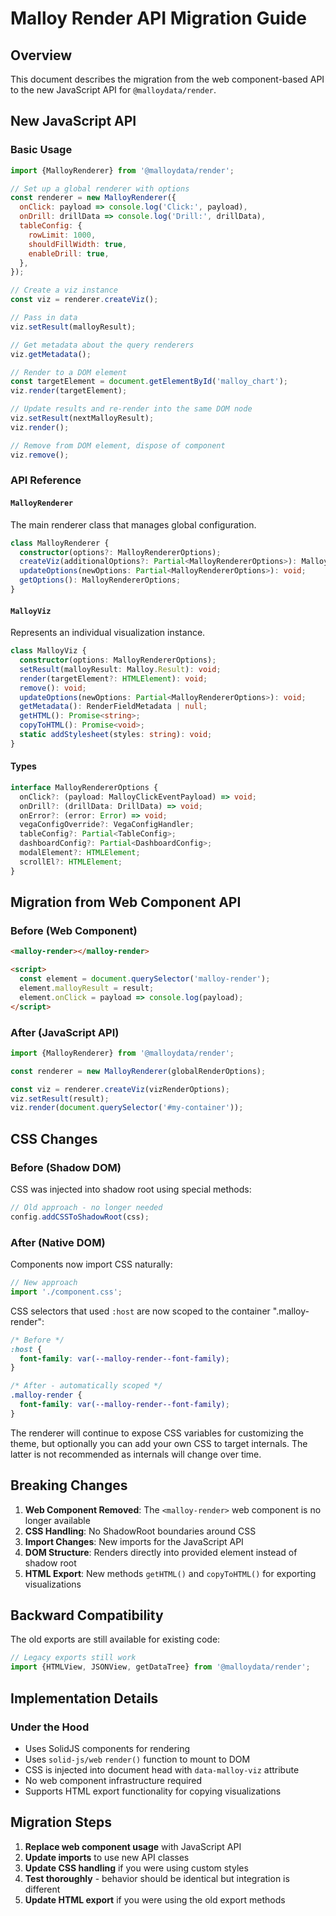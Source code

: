 # Malloy Render API Migration Guide

## Overview

This document describes the migration from the web component-based API to the new JavaScript API for `@malloydata/render`.

## New JavaScript API

### Basic Usage

```javascript
import {MalloyRenderer} from '@malloydata/render';

// Set up a global renderer with options
const renderer = new MalloyRenderer({
  onClick: payload => console.log('Click:', payload),
  onDrill: drillData => console.log('Drill:', drillData),
  tableConfig: {
    rowLimit: 1000,
    shouldFillWidth: true,
    enableDrill: true,
  },
});

// Create a viz instance
const viz = renderer.createViz();

// Pass in data
viz.setResult(malloyResult);

// Get metadata about the query renderers
viz.getMetadata();

// Render to a DOM element
const targetElement = document.getElementById('malloy_chart');
viz.render(targetElement);

// Update results and re-render into the same DOM node
viz.setResult(nextMalloyResult);
viz.render();

// Remove from DOM element, dispose of component
viz.remove();
```

### API Reference

#### `MalloyRenderer`

The main renderer class that manages global configuration.

```typescript
class MalloyRenderer {
  constructor(options?: MalloyRendererOptions);
  createViz(additionalOptions?: Partial<MalloyRendererOptions>): MalloyViz;
  updateOptions(newOptions: Partial<MalloyRendererOptions>): void;
  getOptions(): MalloyRendererOptions;
}
```

#### `MalloyViz`

Represents an individual visualization instance.

```typescript
class MalloyViz {
  constructor(options: MalloyRendererOptions);
  setResult(malloyResult: Malloy.Result): void;
  render(targetElement?: HTMLElement): void;
  remove(): void;
  updateOptions(newOptions: Partial<MalloyRendererOptions>): void;
  getMetadata(): RenderFieldMetadata | null;
  getHTML(): Promise<string>;
  copyToHTML(): Promise<void>;
  static addStylesheet(styles: string): void;
}
```

#### Types

```typescript
interface MalloyRendererOptions {
  onClick?: (payload: MalloyClickEventPayload) => void;
  onDrill?: (drillData: DrillData) => void;
  onError?: (error: Error) => void;
  vegaConfigOverride?: VegaConfigHandler;
  tableConfig?: Partial<TableConfig>;
  dashboardConfig?: Partial<DashboardConfig>;
  modalElement?: HTMLElement;
  scrollEl?: HTMLElement;
}
```

## Migration from Web Component API

### Before (Web Component)

```html
<malloy-render></malloy-render>

<script>
  const element = document.querySelector('malloy-render');
  element.malloyResult = result;
  element.onClick = payload => console.log(payload);
</script>
```

### After (JavaScript API)

```javascript
import {MalloyRenderer} from '@malloydata/render';

const renderer = new MalloyRenderer(globalRenderOptions);

const viz = renderer.createViz(vizRenderOptions);
viz.setResult(result);
viz.render(document.querySelector('#my-container'));
```

## CSS Changes

### Before (Shadow DOM)

CSS was injected into shadow root using special methods:

```javascript
// Old approach - no longer needed
config.addCSSToShadowRoot(css);
```

### After (Native DOM)

Components now import CSS naturally:

```javascript
// New approach
import './component.css';
```

CSS selectors that used `:host` are now scoped to the container ".malloy-render":

```css
/* Before */
:host {
  font-family: var(--malloy-render--font-family);
}

/* After - automatically scoped */
.malloy-render {
  font-family: var(--malloy-render--font-family);
}
```

The renderer will continue to expose CSS variables for customizing the theme, but optionally you can add your own CSS to target internals. The latter is not recommended as internals will change over time.

## Breaking Changes

1. **Web Component Removed**: The `<malloy-render>` web component is no longer available
2. **CSS Handling**: No ShadowRoot boundaries around CSS
3. **Import Changes**: New imports for the JavaScript API
4. **DOM Structure**: Renders directly into provided element instead of shadow root
5. **HTML Export**: New methods `getHTML()` and `copyToHTML()` for exporting visualizations

## Backward Compatibility

The old exports are still available for existing code:

```javascript
// Legacy exports still work
import {HTMLView, JSONView, getDataTree} from '@malloydata/render';
```

## Implementation Details

### Under the Hood

- Uses SolidJS components for rendering
- Uses `solid-js/web` `render()` function to mount to DOM
- CSS is injected into document head with `data-malloy-viz` attribute
- No web component infrastructure required
- Supports HTML export functionality for copying visualizations

## Migration Steps

1. **Replace web component usage** with JavaScript API
2. **Update imports** to use new API classes
3. **Update CSS handling** if you were using custom styles
4. **Test thoroughly** - behavior should be identical but integration is different
5. **Update HTML export** if you were using the old export methods

